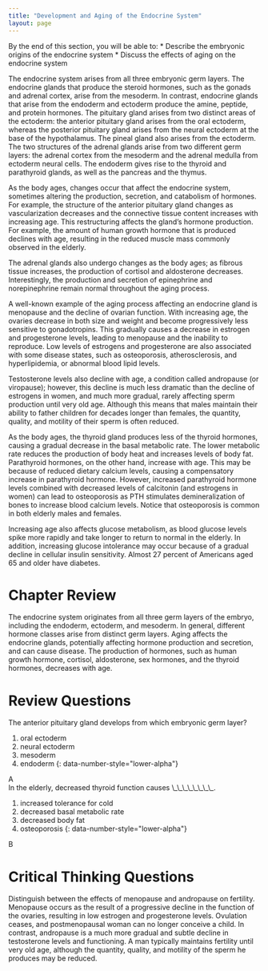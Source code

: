 ```yaml
---
title: "Development and Aging of the Endocrine System"
layout: page
---
```



<div data-type="abstract" markdown="1">
By the end of this section, you will be able to:
* Describe the embryonic origins of the endocrine system
* Discuss the effects of aging on the endocrine system

</div>

The endocrine system arises from all three embryonic germ layers. The endocrine glands that produce the steroid hormones, such as the gonads and adrenal cortex, arise from the mesoderm. In contrast, endocrine glands that arise from the endoderm and ectoderm produce the amine, peptide, and protein hormones. The pituitary gland arises from two distinct areas of the ectoderm: the anterior pituitary gland arises from the oral ectoderm, whereas the posterior pituitary gland arises from the neural ectoderm at the base of the hypothalamus. The pineal gland also arises from the ectoderm. The two structures of the adrenal glands arise from two different germ layers: the adrenal cortex from the mesoderm and the adrenal medulla from ectoderm neural cells. The endoderm gives rise to the thyroid and parathyroid glands, as well as the pancreas and the thymus.

As the body ages, changes occur that affect the endocrine system, sometimes altering the production, secretion, and catabolism of hormones. For example, the structure of the anterior pituitary gland changes as vascularization decreases and the connective tissue content increases with increasing age. This restructuring affects the gland’s hormone production. For example, the amount of human growth hormone that is produced declines with age, resulting in the reduced muscle mass commonly observed in the elderly.

The adrenal glands also undergo changes as the body ages; as fibrous tissue increases, the production of cortisol and aldosterone decreases. Interestingly, the production and secretion of epinephrine and norepinephrine remain normal throughout the aging process.

A well-known example of the aging process affecting an endocrine gland is menopause and the decline of ovarian function. With increasing age, the ovaries decrease in both size and weight and become progressively less sensitive to gonadotropins. This gradually causes a decrease in estrogen and progesterone levels, leading to menopause and the inability to reproduce. Low levels of estrogens and progesterone are also associated with some disease states, such as osteoporosis, atherosclerosis, and hyperlipidemia, or abnormal blood lipid levels.

Testosterone levels also decline with age, a condition called andropause (or viropause); however, this decline is much less dramatic than the decline of estrogens in women, and much more gradual, rarely affecting sperm production until very old age. Although this means that males maintain their ability to father children for decades longer than females, the quantity, quality, and motility of their sperm is often reduced.

As the body ages, the thyroid gland produces less of the thyroid hormones, causing a gradual decrease in the basal metabolic rate. The lower metabolic rate reduces the production of body heat and increases levels of body fat. Parathyroid hormones, on the other hand, increase with age. This may be because of reduced dietary calcium levels, causing a compensatory increase in parathyroid hormone. However, increased parathyroid hormone levels combined with decreased levels of calcitonin (and estrogens in women) can lead to osteoporosis as PTH stimulates demineralization of bones to increase blood calcium levels. Notice that osteoporosis is common in both elderly males and females.

Increasing age also affects glucose metabolism, as blood glucose levels spike more rapidly and take longer to return to normal in the elderly. In addition, increasing glucose intolerance may occur because of a gradual decline in cellular insulin sensitivity. Almost 27 percent of Americans aged 65 and older have diabetes.

# Chapter Review

The endocrine system originates from all three germ layers of the embryo, including the endoderm, ectoderm, and mesoderm. In general, different hormone classes arise from distinct germ layers. Aging affects the endocrine glands, potentially affecting hormone production and secretion, and can cause disease. The production of hormones, such as human growth hormone, cortisol, aldosterone, sex hormones, and the thyroid hormones, decreases with age.

# Review Questions

<div data-type="exercise">
<div data-type="problem" markdown="1">
The anterior pituitary gland develops from which embryonic germ layer?

1.  oral ectoderm
2.  neural ectoderm
3.  mesoderm
4.  endoderm
{: data-number-style="lower-alpha"}

</div>
<div data-type="solution" markdown="1">
A

</div>
</div>

<div data-type="exercise">
<div data-type="problem" markdown="1">
In the elderly, decreased thyroid function causes \_\_\_\_\_\_\_\_.

1.  increased tolerance for cold
2.  decreased basal metabolic rate
3.  decreased body fat
4.  osteoporosis
{: data-number-style="lower-alpha"}

</div>
<div data-type="solution" markdown="1">
B

</div>
</div>

# Critical Thinking Questions

<div data-type="exercise">
<div data-type="problem" markdown="1">
Distinguish between the effects of menopause and andropause on fertility.

</div>
<div data-type="solution" markdown="1">
Menopause occurs as the result of a progressive decline in the function of the ovaries, resulting in low estrogen and progesterone levels. Ovulation ceases, and postmenopausal woman can no longer conceive a child. In contrast, andropause is a much more gradual and subtle decline in testosterone levels and functioning. A man typically maintains fertility until very old age, although the quantity, quality, and motility of the sperm he produces may be reduced.

</div>
</div>

